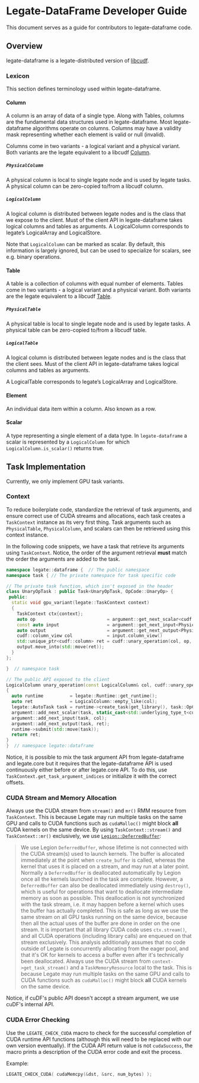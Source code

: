 # Legate-DataFrame Developer Guide

This document serves as a guide for contributors to legate-dataframe code.

## Overview

legate-dataframe is a legate-distributed version of [libcudf](https://docs.rapids.ai/api/libcudf/stable/).

### Lexicon

This section defines terminology used within legate-dataframe.

#### Column

A column is an array of data of a single type. Along with Tables, columns are the fundamental data structures used in legate-dataframe. Most legate-dataframe algorithms operate on columns. Columns may have a validity mask representing whether each element is valid or null (invalid).

Columns come in two variants - a logical variant and a physical variant. Both variants are the legate equivalent to a libcudf [Column](https://docs.rapids.ai/api/libcudf/stable/group__column__classes.html).

##### `PhysicalColumn`
A physical column is local to single legate node and is used by legate tasks. A physical column can be zero-copied to/from a libcudf column.


##### `LogicalColumn`
A logical column is distributed between legate nodes and is the class that we expose to the client. Must of the client API in legate-dataframe takes logical columns and tables as arguments.
A LogicalColumn corresponds to legate’s LogicalArray and LogicalStore.

Note that `LogicalColumn` can be marked as scalar.  By default, this information
is largely ignored, but can be used to specialize for scalars, see e.g. binary operations.

#### Table

A table is a collection of columns with equal number of elements. Tables come in two variants - a logical variant and a physical variant. Both variants are the legate equivalent to a libcudf [Table](https://docs.rapids.ai/api/libcudf/stable/group__table__classes).

##### `PhysicalTable`
A physical table is local to single legate node and is used by legate tasks. A physical table can be zero-copied to/from a libcudf table.

##### `LogicalTable`
A logical column is distributed between legate nodes and is the class that the client sees. Must of the client API in legate-dataframe takes logical columns and tables as arguments.

A LogicalTable corresponds to legate’s LogicalArray and LogicalStore.

#### Element

An individual data item within a column. Also known as a row.

#### Scalar

A type representing a single element of a data type. In `legate-dataframe`
a scalar is represented by a `LogicalColumn` for which `LogicalColumn.is_scalar()`
returns true.

## Task Implementation
Currently, we only implement GPU task variants.

### Context

To reduce boilerplate code, standardize the retrieval of task arguments, and ensure correct use of CUDA streams and allocations, each task creates a `TaskContext` instance as its very first thing. Task arguments such as `PhysicalTable`, `PhysicalColumn`, and scalars can then be retrieved using this context instance.

In the following code snippets, we have a task that retrieve its arguments using `TaskContext`. Notice, the order of the argument retrieval **must** match the order the arguments are added to the task.

```c++
namespace legate::dataframe {  // The public namespace
namespace task { // The private namespace for task specific code

// The private task function, which isn't exposed in the header
class UnaryOpTask : public Task<UnaryOpTask, OpCode::UnaryOp> {
 public:
  static void gpu_variant(legate::TaskContext context)
  {
    TaskContext ctx{context};
    auto op                           = argument::get_next_scalar<cudf::unary_operator>(ctx);
    const auto input                  = argument::get_next_input<PhysicalColumn>(ctx);
    auto output                       = argument::get_next_output<PhysicalColumn>(ctx);
    cudf::column_view col             = input.column_view()
    std::unique_ptr<cudf::column> ret = cudf::unary_operation(col, op, ctx.stream(), ctx.mr());
    output.move_into(std::move(ret));
  }
};

}  // namespace task

// The public API exposed to the client
LogicalColumn unary_operation(const LogicalColumn& col, cudf::unary_operator op)
{
  auto runtime          = legate::Runtime::get_runtime();
  auto ret              = LogicalColumn::empty_like(col);
  legate::AutoTask task = runtime->create_task(get_library(), task::OpCode::UnaryOp);
  argument::add_next_scalar(task, static_cast<std::underlying_type_t<cudf::unary_operator>>(op));
  argument::add_next_input(task, col);
  argument::add_next_output(task, ret);
  runtime->submit(std::move(task));
  return ret;
}
}  // namespace legate::dataframe
```

Notice, it is possible to mix the task argument API from legate-dataframe and legate.core but it requires that the legate-dataframe API is used continuously either before or after legate.core API.
To do this, use ``TaskContext.get_task_argument_indices`` or initialize it with the correct offsets.



### CUDA Stream and Memory Allocation

Always use the CUDA stream from `stream()` and `mr()` RMM resource from `TaskContext`. This is because Legate may run multiple tasks on the same GPU and calls to CUDA functions such as `cudaMalloc()` might block **all** CUDA kernels on the same device. By using `TaskContext::stream()` and `TaskContext::mr()` exclusively, we use [`Legion::DeferredBuffer`](https://github.com/StanfordLegion/legion/blob/9ed6f4d6b579c4f17e0298462e89548a4f0ed6e5/runtime/legion.h#L3509-L3609):
> We use Legion `DeferredBuffer`, whose lifetime is not connected with the CUDA stream(s) used to launch kernels. The buffer is allocated immediately at the point when `create_buffer` is called, whereas the kernel that uses it is placed on a stream, and may run at a later point. Normally a `DeferredBuffer` is deallocated automatically by Legion once all the kernels launched in the task are complete. However, a `DeferredBuffer` can also be deallocated immediately using `destroy()`, which is useful for operations that want to deallocate intermediate memory as soon as possible. This deallocation is not synchronized with the task stream, i.e. it may happen before a kernel which uses the buffer has actually completed. This is safe as long as we use the same stream on all GPU tasks running on the same device, because then all the actual uses of the buffer are done in order on the one stream. It is important that all library CUDA code uses `ctx.stream()`, and all CUDA operations (including library calls) are enqueued on that stream exclusively. This analysis additionally assumes that no code outside of Legate is concurrently allocating from the eager pool, and that it's OK for kernels to access a buffer even after it's technically been deallocated.
Always use the CUDA stream from `context->get_task_stream()` and a `TaskMemoryResource` local to the task. This is because Legate may run multiple tasks on the same GPU and calls to CUDA functions such as `cudaMalloc()` might block **all** CUDA kernels on the same device.

Notice, if cuDF's public API doesn't accept a stream argument, we use cuDF's internal API.

### CUDA Error Checking

Use the `LEGATE_CHECK_CUDA` macro to check for the successful completion of CUDA runtime API functions
(although this will need to be replaced with our own version eventually).
If the CUDA API return value is not `cudaSuccess`, the macro prints a description of the CUDA error code and exit the process.

Example:

```c++
LEGATE_CHECK_CUDA( cudaMemcpy(&dst, &src, num_bytes) );
```
